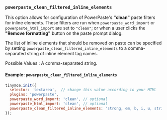 ### `powerpaste_clean_filtered_inline_elements`

This option allows for configuration of PowerPaste's **"clean"** paste filters for inline elements. These filters are run when `powerpaste_word_import` or `powerpaste_html_import` are set to `"clean"`; or when a user clicks the **"Remove formatting"** button on the paste prompt dialog.

The list of inline elements that should be removed on paste can be specified by setting `powerpaste_clean_filtered_inline_elements` to a comma-separated string of inline element tag names.

Possible Values
: A comma-separated string.

#### Example: `powerpaste_clean_filtered_inline_elements`

```js
tinymce.init({
  selector: 'textarea',  // change this value according to your HTML
  plugins: 'powerpaste',
  powerpaste_word_import: 'clean', // optional
  powerpaste_html_import: 'clean', // optional
  powerpaste_clean_filtered_inline_elements: 'strong, em, b, i, u, strike, sup, sub, font'
});
```
